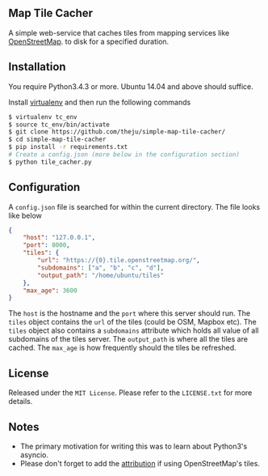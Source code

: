 ## Map Tile Cacher

A simple web-service that caches tiles from mapping services like [OpenStreetMap](https://www.openstreetmap.org/).
to disk for a specified duration.

## Installation

You require Python3.4.3 or more. Ubuntu 14.04 and above should suffice.

Install [virtualenv](https://virtualenv.pypa.io/en/stable/) and then run the
following commands

```bash
$ virtualenv tc_env
$ source tc_env/bin/activate
$ git clone https://github.com/theju/simple-map-tile-cacher/
$ cd simple-map-tile-cacher
$ pip install -r requirements.txt
# Create a config.json (more below in the configuration section)
$ python tile_cacher.py
```

## Configuration

A `config.json` file is searched for within the current directory. The file
looks like below

```json
{
    "host": "127.0.0.1",
    "port": 8000,
    "tiles": {
        "url": "https://{0}.tile.openstreetmap.org/",
        "subdomains": ["a", "b", "c", "d"],
        "output_path": "/home/ubuntu/tiles"
    },
    "max_age": 3600
}
```
The `host` is the hostname and the `port` where this server should run.
The `tiles` object contains the `url` of the tiles (could be OSM, Mapbox etc).
The `tiles` object also contains a `subdomains` attribute which holds all value
of all subdomains of the tiles server. The `output_path` is where all the tiles
are cached. The `max_age` is how frequently should the tiles be refreshed.

## License

Released under the `MIT License`. Please refer to the `LICENSE.txt` for more details.

## Notes

- The primary motivation for writing this was to learn about Python3's asyncio.
- Please don't forget to add the [attribution](https://www.openstreetmap.org/copyright) if using OpenStreetMap's tiles.
